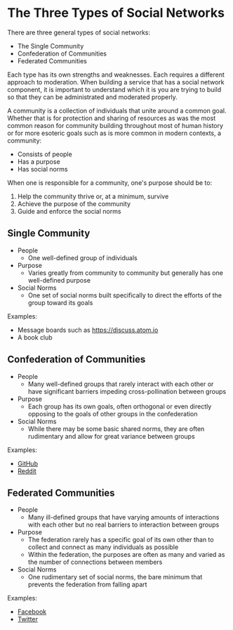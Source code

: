 # The Three Types of Social Networks

There are three general types of social networks:

* The Single Community
* Confederation of Communities
* Federated Communities

Each type has its own strengths and weaknesses. Each requires a different approach to moderation. When building a service that has a social network component, it is important to understand which it is you are trying to build so that they can be administrated and moderated properly.

A community is a collection of individuals that unite around a common goal. Whether that is for protection and sharing of resources as was the most common reason for community building throughout most of human history or for more esoteric goals such as is more common in modern contexts, a community:

* Consists of people
* Has a purpose
* Has social norms

When one is responsible for a community, one's purpose should be to:

1. Help the community thrive or, at a minimum, survive
1. Achieve the purpose of the community
1. Guide and enforce the social norms

## Single Community

* People
    * One well-defined group of individuals
* Purpose
    * Varies greatly from community to community but generally has one well-defined purpose
* Social Norms
    * One set of social norms built specifically to direct the efforts of the group toward its goals

Examples:

* Message boards such as https://discuss.atom.io
* A book club

## Confederation of Communities

* People
    * Many well-defined groups that rarely interact with each other or have significant barriers impeding cross-pollination between groups
* Purpose
    * Each group has its own goals, often orthogonal or even directly opposing to the goals of other groups in the confederation
* Social Norms
    * While there may be some basic shared norms, they are often rudimentary and allow for great variance between groups

Examples:

* [GitHub](https://github.com)
* [Reddit](https://www.reddit.com)

## Federated Communities

* People
    * Many ill-defined groups that have varying amounts of interactions with each other but no real barriers to interaction between groups
* Purpose
    * The federation rarely has a specific goal of its own other than to collect and connect as many individuals as possible
    * Within the federation, the purposes are often as many and varied as the number of connections between members
* Social Norms
    * One rudimentary set of social norms, the bare minimum that prevents the federation from falling apart

Examples:

* [Facebook](https://facebook.com)
* [Twitter](https://twitter.com)
